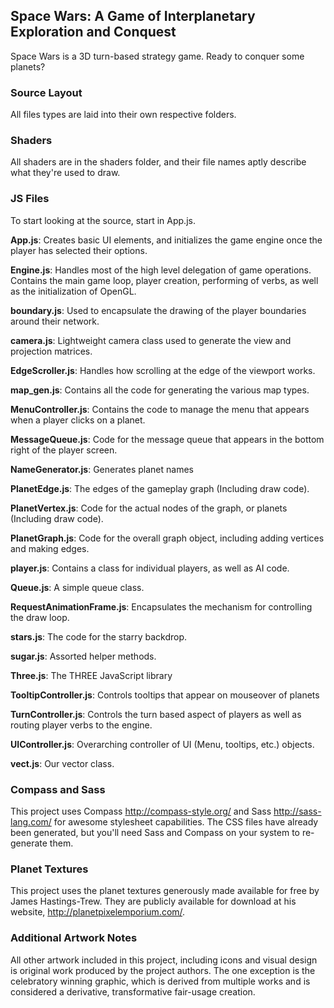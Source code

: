 ## Space Wars: A Game of Interplanetary Exploration and Conquest

Space Wars is a 3D turn-based strategy game. Ready to conquer some planets?

### Source Layout

All files types are laid into their own respective folders.

### Shaders

All shaders are in the shaders folder, and their file names aptly describe what they're used to draw.


### JS Files

To start looking at the source, start in App.js.

**App.js**: Creates basic UI elements, and initializes the game engine once the player has selected their options.

**Engine.js**: Handles most of the high level delegation of game operations. Contains the main game loop, player
           creation, performing of verbs, as well as the initialization of OpenGL.

**boundary.js**: Used to encapsulate the drawing of the player boundaries around their network.

**camera.js**: Lightweight camera class used to generate the view and projection matrices.

**EdgeScroller.js**: Handles how scrolling at the edge of the viewport works.

**map_gen.js**: Contains all the code for generating the various map types.

**MenuController.js**: Contains the code to manage the menu that appears when a player clicks on a planet.

**MessageQueue.js**: Code for the message queue that appears in the bottom right of the player screen.

**NameGenerator.js**: Generates planet names

**PlanetEdge.js**: The edges of the gameplay graph (Including draw code).

**PlanetVertex.js**: Code for the actual nodes of the graph, or planets (Including draw code).

**PlanetGraph.js**: Code for the overall graph object, including adding vertices and making edges.

**player.js**: Contains a class for individual players, as well as AI code.

**Queue.js**: A simple queue class.

**RequestAnimationFrame.js**: Encapsulates the mechanism for controlling the draw loop.

**stars.js**: The code for the starry backdrop.

**sugar.js**: Assorted helper methods.

**Three.js**: The THREE JavaScript library

**TooltipController.js**: Controls tooltips that appear on mouseover of planets

**TurnController.js**: Controls the turn based aspect of players as well as routing player verbs to the engine.

**UIController.js**: Overarching controller of UI (Menu, tooltips, etc.) objects.

**vect.js**: Our vector class.

### Compass and Sass

This project uses Compass <http://compass-style.org/> and Sass <http://sass-lang.com/> for awesome stylesheet
capabilities. The CSS files have already been generated, but you'll need Sass and Compass on your system
to re-generate them.

### Planet Textures

This project uses the planet textures generously made available for free by James Hastings-Trew. They are publicly
available for download at his website, <http://planetpixelemporium.com/>.

### Additional Artwork Notes

All other artwork included in this project, including icons and visual design is original work produced by
the project authors. The one exception is the celebratory winning graphic, which is derived from
multiple works and is considered a derivative, transformative fair-usage creation.
